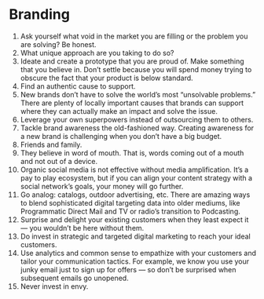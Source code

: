# Branding

1. Ask yourself what void in the market you are filling or the problem you are solving? Be honest.
2. What unique approach are you taking to do so?
3. Ideate and create a prototype that you are proud of. Make something that you believe in. Don’t settle because you will spend money trying to obscure the fact that your product is below standard.
4. Find an authentic cause to support.
5. New brands don’t have to solve the world’s most “unsolvable problems.” There are plenty of locally important causes that brands can support where they can actually make an impact and solve the issue.
6. Leverage your own superpowers instead of outsourcing them to others.
7. Tackle brand awareness the old-fashioned way. Creating awareness for a new brand is challenging when you don’t have a big budget. 
8. Friends and family.
9. They believe in word of mouth. That is, words coming out of a mouth and not out of a device.
10. Organic social media is not effective without media amplification. It’s a pay to play ecosystem, but if you can align your content strategy with a social network’s goals, your money will go further.
11. Go analog: catalogs, outdoor advertising, etc. There are amazing ways to blend sophisticated digital targeting data into older mediums, like Programmatic Direct Mail and TV or radio’s transition to Podcasting.
12. Surprise and delight your existing customers when they least expect it — you wouldn’t be here without them.
13. Do invest in strategic and targeted digital marketing to reach your ideal customers.
14. Use analytics and common sense to empathize with your customers and tailor your communication tactics. For example, we know you use your junky email just to sign up for offers — so don’t be surprised when subsequent emails go unopened.
15. Never invest in envy.